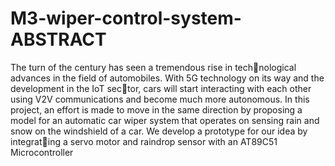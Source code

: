 # M3-wiper-control-system- ABSTRACT 
The turn of the century has seen a tremendous rise in technological advances in the field of automobiles. With 5G
technology on its way and the development in the IoT sector, cars will start interacting with each other using V2V
communications and become much more autonomous. In
this project, an effort is made to move in the same direction
by proposing a model for an automatic car wiper system
that operates on sensing rain and snow on the windshield
of a car. We develop a prototype for our idea by integrating a servo motor and raindrop sensor with an AT89C51
Microcontroller
